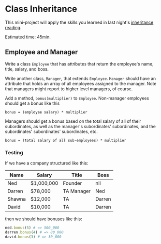 # Class Inheritance

This mini-project will apply the skills you learned in last night's  [inheritance reading][inheritance].

[inheritance]: ../../readings/inheritance.md

Estimated time: 45min.

## Employee and Manager

Write a class `Employee` that has attributes that return the
employee's name, title, salary, and boss.

Write another class, `Manager`, that extends `Employee`. `Manager`
should have an attribute that holds an array of all employees assigned
to the manager. Note that managers might report to higher level
managers, of course.

Add a method, `bonus(multiplier)` to `Employee`. Non-manager employees
should get a bonus like this

    bonus = (employee salary) * multiplier

Managers should get a bonus based on the total salary of all of their
subordinates, as well as the manager's subordinates' subordinates, and
the subordinates' subordinates' subordinates, etc.

    bonus = (total salary of all sub-employees) * multiplier

### Testing

If we have a company structured like this:

| Name    | Salary      | Title       | Boss    |
|-------- |------------ |------------ |-------- |
| Ned     | $1,000,000  | Founder     | nil     |
| Darren  | $78,000     | TA Manager  | Ned     |
| Shawna  | $12,000     | TA          | Darren  |
| David   | $10,000     | TA          | Darren  |

then we should have bonuses like this:

```ruby
ned.bonus(5) # => 500_000
darren.bonus(4) # => 88_000
david.bonus(3) # => 30_000
```
